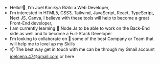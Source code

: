 - Hello!!👋, I’m Joel Kimikya Riziki a Web Developer, 
- I’m interested in HTML5, CSS3, Tailwind, JavaScript, React, TypeScript, Next JS, Canva, I believe with these tools will help to become a great Front-End developer,
- I am currently learning 🌱 Node.Js to be able to work on the Back-End side as well and to become a Full-Stack Developer
- I’m looking to collaborate on 💞️ some of the best Company or Team that will help me to level up my Skills
- 📫 The best way get in touch with me can be through my Gmail account joelcena.47@gmail.com or here


<!---
Joel-Kimikya/Joel-Kimikya is a ✨ special ✨ repository because its `README.md` (this file) appears on your GitHub profile.
You can click the Preview link to take a look at your changes.
--->
